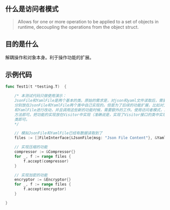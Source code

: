 ## 什么是访问者模式
> Allows for one or more operation to be applied to a set of objects in runtime, decoupling the operations from the object struct.

## 目的是什么
解耦操作和对象本身。利于操作功能的扩展。

## 示例代码
```go
func Test1(t *testing.T)  {

	/* 本测试代码只做使用演示：
	JsonFile和YamlFile是两个基本的类。原始的需求是，对json和yaml文件读取后，需要进行压缩和加密。本来这两个功能（压缩和加密）是可以
	分别放在JsonFile和YamlFile两个类中自己实现的。但是为了后续的功能扩展，比如对文件中的某些字段过滤、合并等。新增功能的时候，需要对JsonFile
	和YamlFile进行改动，并且调用这些新的功能时候，需要额外的工作。使用访问者模式，就可以解决功能上扩展的问题，只要原始类JsonFile中实现accept
	方法即可。把功能的实现放在Visitor中实现（准确说是，实现了Visitor接口的类中实现）。因此，后面新增功能，只需要新增一个实现了Visitor接口的
	类即可。
	*/

	// 模拟JsonFile和YamlFile已经有数据读取到了
	files := []FileInterface{&JsonFile{msg: "Json File Content"}, &YamlFile{msg: "Yaml File Content"}}

	// 实现压缩的功能
	compressor := &Compressor{}
	for _, f := range files {
		f.accept(compressor)
	}

	// 实现加密的功能
	encryptor := &Encryptor{}
	for _, f := range files {
		f.accept(encryptor)
	}

}
```